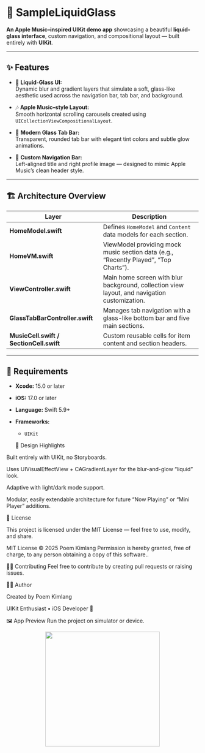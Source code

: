 # 🎵 SampleLiquidGlass  
**An Apple Music–inspired UIKit demo app** showcasing a beautiful **liquid-glass interface**, custom navigation, and compositional layout — built entirely with **UIKit**.

---

## ✨ Features
- 🧊 **Liquid-Glass UI:**  
  Dynamic blur and gradient layers that simulate a soft, glass-like aesthetic used across the navigation bar, tab bar, and background.

- 🎶 **Apple Music–style Layout:**  
  Smooth horizontal scrolling carousels created using `UICollectionViewCompositionalLayout`.

- 🪩 **Modern Glass Tab Bar:**  
  Transparent, rounded tab bar with elegant tint colors and subtle glow animations.

- 👤 **Custom Navigation Bar:**  
  Left-aligned title and right profile image — designed to mimic Apple Music’s clean header style.

---

## 🏗️ Architecture Overview

| Layer | Description |
|--------|--------------|
| **HomeModel.swift** | Defines `HomeModel` and `Content` data models for each section. |
| **HomeVM.swift** | ViewModel providing mock music section data (e.g., “Recently Played”, “Top Charts”). |
| **ViewController.swift** | Main home screen with blur background, collection view layout, and navigation customization. |
| **GlassTabBarController.swift** | Manages tab navigation with a glass-like bottom bar and five main sections. |
| **MusicCell.swift / SectionCell.swift** | Custom reusable cells for item content and section headers. |

---

## 🧰 Requirements
- **Xcode:** 15.0 or later  
- **iOS:** 17.0 or later  
- **Language:** Swift 5.9+  
- **Frameworks:**  
  - `UIKit`  
  
  🧠 Design Highlights

Built entirely with UIKit, no Storyboards.

Uses UIVisualEffectView + CAGradientLayer for the blur-and-glow “liquid” look.

Adaptive with light/dark mode support.

Modular, easily extendable architecture for future “Now Playing” or “Mini Player” additions.

📄 License

This project is licensed under the MIT License — feel free to use, modify, and share.

MIT License © 2025 Poem Kimlang
Permission is hereby granted, free of charge, to any person obtaining a copy of this software..

🙋‍♂️ Contributing Feel free to contribute by creating pull requests or raising issues.

🧑‍💻 Author

Created by Poem Kimlang

UIKit Enthusiast • iOS Developer 💚

🖼️ App Preview Run the project on simulator or device.
<p align="center">
  <img src="ScreenShot/demo_app.png" width="300" />
</p>

